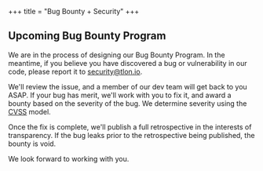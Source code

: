 +++
title = "Bug Bounty + Security"
+++
## Upcoming Bug Bounty Program

We are in the process of designing our Bug Bounty Program. In the meantime, if you believe you have discovered a bug or vulnerability in our code, please report it to [security@tlon.io](mailto:security@tlon.io).

We'll review the issue, and a member of our dev team will get back to you ASAP. If your bug has merit, we'll work with you to fix it, and award a bounty based on the severity of the bug. We determine severity using the [CVSS](https://www.first.org/cvss/calculator/3.0) model.

Once the fix is complete, we'll publish a full retrospective in the interests of transparency. If the bug leaks prior to the retrospective being published, the bounty is void.

We look forward to working with you.
